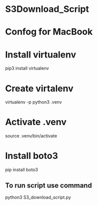  
# S3Download_Script

# Confog for MacBook

# Install virtualenv

pip3 install virtualenv

# Create virtalenv

virtualenv -p python3 .venv

# Activate .venv

source .venv/bin/activate

# Install boto3

pip install boto3



## To run script use command

python3 S3_download_script.py
